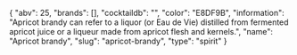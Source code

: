 {
    "abv": 25,
    "brands": [],
    "cocktaildb": "",
    "color": "E8DF9B",
    "information": "Apricot brandy can refer to a liquor (or Eau de Vie) distilled from fermented apricot juice or a liqueur made from apricot flesh and kernels.",
    "name": "Apricot brandy",
    "slug": "apricot-brandy",
    "type": "spirit"
}